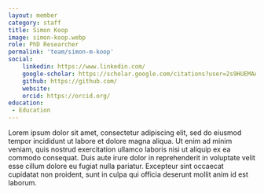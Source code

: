 ```yaml
---
layout: member
category: staff
title: Simon Koop 
image: simon-koop.webp 
role: PhD Researcher
permalink: 'team/simon-m-koop'
social:
    linkedin: https://www.linkedin.com/
    google-scholar: https://scholar.google.com/citations?user=2s9HUEMAAAAJ&hl=en
    github: https://github.com/
    website:
    orcid: https://orcid.org/
education:
 - Education
---
```


Lorem ipsum dolor sit amet, consectetur adipiscing elit, sed do eiusmod tempor incididunt ut labore et dolore magna aliqua. Ut enim ad minim veniam, quis nostrud exercitation ullamco laboris nisi ut aliquip ex ea commodo consequat. Duis aute irure dolor in reprehenderit in voluptate velit esse cillum dolore eu fugiat nulla pariatur. Excepteur sint occaecat cupidatat non proident, sunt in culpa qui officia deserunt mollit anim id est laborum.
